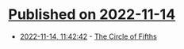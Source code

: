 # [Published on 2022-11-14](index.md)

* [2022-11-14, 11:42:42](https://lobste.rs/s/hpojf8/circle_fifths) - [The Circle of Fifths](https://johncarlosbaez.wordpress.com/2022/11/12/the-circle-of-fifths/)
